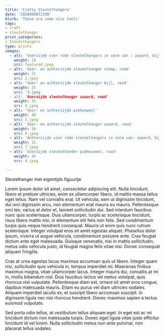 ```yaml
---
title: 'Crafty Sleutelhangers'
date: '20200508T1330'
blurb: 'These are some nice tools'
tags:
- craft
- sleutelhanger
print_categories:
- Sleutelhangers
type: prints
images:
  - alt: 'Voorzijde vier rode sleutelhangers in vorm van : zwaard, bijl, schop, pikhouweel'
    weight: 10
    src: featured.jpeg
  - alt: 'Voor- en achterzijde sleutelhanger schop, rood'
    weight: 21 
    src: 2.jpeg
  - alt: 'Voor- en achterzijde sleutelhanger bijl, rood'
    weight: 25 
    src: '3.jpeg
  - alt: 'Voorzijde sleutelhanger zwaard, rood'
    weight: 55
    src: 4.jpeg
  - alt: 'Voor- en achterzijde pikhouweel' 
    weight: 40
    src: 5.jpeg
  - alt: 'Voor- en achterzijde sleutelhanger zwaard, rood'
    weight: 50
    src: 6.jpeg
  - alt: 'Achterzijde vier rode sleutelhangers in vorm van: zwaard, bijl, schop, pikhouweel'
    weight: 15
    src: 7.jpeg
  - alt: 'Voorzijde sleutelhander pikhouweel, rood'
    weight: 45
    src: 8.jpeg

---
```

Sleutelhanger met eigentijds figuurtje 

Lorem ipsum dolor sit amet, consectetur adipiscing elit. Nulla tincidunt, libero et pretium ultricies, enim ex ullamcorper libero, id mattis massa tellus eget tellus. Nam vel convallis erat. Ut vehicula, sem ut dignissim tincidunt, dui orci dignissim arcu, non elementum erat mauris eu mauris. Pellentesque orci leo, varius at dolor et, laoreet sollicitudin dui. Sed interdum faucibus nunc quis scelerisque. Duis ullamcorper, turpis ac scelerisque tincidunt, risus libero mattis nisi, in elementum elit felis non felis. Sed condimentum turpis quis neque hendrerit consequat. Mauris ut enim quis nunc rutrum scelerisque. Integer volutpat eros sit amet egestas aliquet. Phasellus dolor ipsum, viverra ut augue vehicula, condimentum posuere ante. Cras feugiat dictum ante eget malesuada. Quisque venenatis, nisi in mattis sollicitudin, metus odio vehicula justo, id feugiat magna felis vitae nisi. Donec consequat aliquam fringilla.

Cras at urna egestas lacus maximus accumsan quis ut libero. Integer quam nisi, sollicitudin quis vehicula in, tempus imperdiet mi. Maecenas finibus maximus magna, vitae ullamcorper lacus. Integer mauris dui, convallis at mi in, mollis bibendum nisl. Duis faucibus lectus vel metus volutpat, quis rhoncus nisi vulputate. Pellentesque diam est, ornare sit amet eros congue, dapibus malesuada mauris. Etiam eu purus vel diam ultricies sodales. Aliquam imperdiet iaculis ex, et suscipit libero accumsan suscipit. In dignissim ligula nec nisi rhoncus hendrerit. Donec maximus sapien a lectus euismod vulputate.

Sed porta odio tellus, at vestibulum tellus aliquam eget. In eget est ac mi tincidunt dictum non malesuada turpis. Donec eget ligula vitae justo efficitur tincidunt id vel lorem. Nulla sollicitudin metus non ante pulvinar, non placerat tellus sodales.


